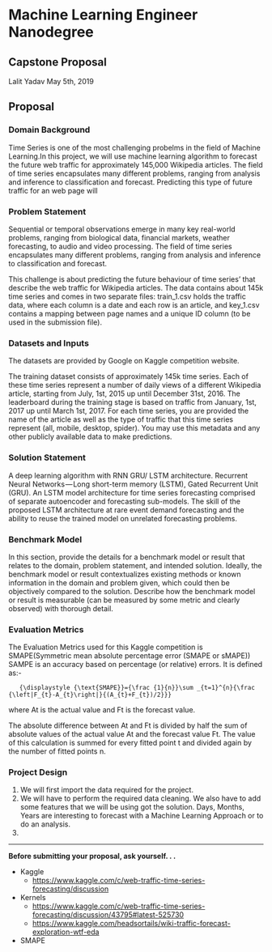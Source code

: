 # Machine Learning Engineer Nanodegree
## Capstone Proposal
Lalit Yadav
May 5th, 2019

## Proposal

### Domain Background

Time Series is one of the most challenging probelms in the field of Machine Learning.In this project, we will use machine learning algorithm to forecast the future web traffic for approximately 145,000 Wikipedia articles.
The field of time series encapsulates many different problems, ranging from analysis and inference to classification and forecast. Predicting this type of future traffic for an web page will 



### Problem Statement

Sequential or temporal observations emerge in many key real-world problems, ranging from biological data, financial markets, weather forecasting, to audio and video processing. The field of time series encapsulates many different problems, ranging from analysis and inference to classification and forecast.

This challenge is about predicting the future behaviour of time series’ that describe the web traffic for Wikipedia articles. The data contains about 145k time series and comes in two separate files: train_1.csv holds the traffic data, where each column is a date and each row is an article, and key_1.csv contains a mapping between page names and a unique ID column (to be used in the submission file).

### Datasets and Inputs
The datasets are provided by Google on Kaggle competition website.

The training dataset consists of approximately 145k time series. Each of these time series represent a number of daily views of a different Wikipedia article, starting from July, 1st, 2015 up until December 31st, 2016. The leaderboard during the training stage is based on traffic from January, 1st, 2017 up until March 1st, 2017. For each time series, you are provided the name of the article as well as the type of traffic that this time series represent (all, mobile, desktop, spider). You may use this metadata and any other publicly available data to make predictions.

### Solution Statement
A deep learning algorithm with RNN GRU/ LSTM architecture.
Recurrent Neural Networks — Long short-term memory (LSTM), Gated Recurrent Unit (GRU). An LSTM model architecture for time series forecasting comprised of separate autoencoder and forecasting sub-models. The skill of the proposed LSTM architecture at rare event demand forecasting and the ability to reuse the trained model on unrelated forecasting problems.

### Benchmark Model

In this section, provide the details for a benchmark model or result that relates to the domain, problem statement, and intended solution. Ideally, the benchmark model or result contextualizes existing methods or known information in the domain and problem given, which could then be objectively compared to the solution. Describe how the benchmark model or result is measurable (can be measured by some metric and clearly observed) with thorough detail.

### Evaluation Metrics
The Evaluation Metrics used for this Kaggle competition is SMAPE(Symmetric mean absolute percentage error (SMAPE or sMAPE))
SAMPE is an accuracy based on percentage (or relative) errors. It is defined as:-

       {\displaystyle {\text{SMAPE}}={\frac {1}{n}}\sum _{t=1}^{n}{\frac {\left|F_{t}-A_{t}\right|}{(A_{t}+F_{t})/2}}}
       
where At is the actual value and Ft is the forecast value.

The absolute difference between At and Ft is divided by half the sum of absolute values of the actual value At and the forecast value Ft. The value of this calculation is summed for every fitted point t and divided again by the number of fitted points n.

### Project Design

1. We will first import the data required for the project.
2. We will have to perform the required data cleaning. We also have to add some features that we will be using got the solution. Days, Months, Years are interesting to forecast with a Machine Learning Approach or to do an analysis.
3. 


-----------

**Before submitting your proposal, ask yourself. . .**

- Kaggle
  - https://www.kaggle.com/c/web-traffic-time-series-forecasting/discussion
- Kernels
  - https://www.kaggle.com/c/web-traffic-time-series-forecasting/discussion/43795#latest-525730
  - https://www.kaggle.com/headsortails/wiki-traffic-forecast-exploration-wtf-eda
- SMAPE

